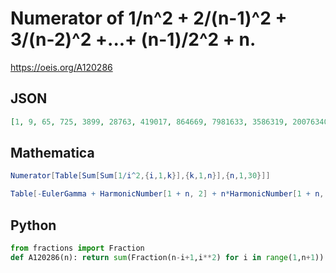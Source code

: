 # Numerator of 1/n^2 \+ 2/\(n\-1\)^2 \+ 3/\(n\-2\)^2 \+\.\.\.\+ \(n\-1\)/2^2 \+ n\.
https://oeis.org/A120286
## JSON
```JSON
[1, 9, 65, 725, 3899, 28763, 419017, 864669, 7981633, 3586319, 200763407, 2649665993, 34899471137, 176508049513, 356606957297, 12234391348253, 209672027529221, 4012917216669239, 15350275129353301, 15443118015171841]
```
## Mathematica
```Mathematica
Numerator[Table[Sum[Sum[1/i^2,{i,1,k}],{k,1,n}],{n,1,30}]]
```
```Mathematica
Table[-EulerGamma + HarmonicNumber[1 + n, 2] + n*HarmonicNumber[1 + n, 2] - PolyGamma[0, 2 + n], {n, 1, 20}] // Numerator (* _Vaclav Kotesovec_, May 02 2024 *)
```
## Python
```Python
from fractions import Fraction
def A120286(n): return sum(Fraction(n-i+1,i**2) for i in range(1,n+1)).numerator # _Chai Wah Wu_, May 01 2024
```
